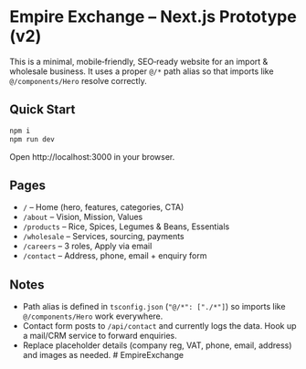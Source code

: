 # Empire Exchange – Next.js Prototype (v2)

This is a minimal, mobile‑friendly, SEO‑ready website for an import & wholesale business. It uses a proper `@/*` path alias so that imports like `@/components/Hero` resolve correctly.

## Quick Start
```bash
npm i
npm run dev
```

Open http://localhost:3000 in your browser.

## Pages
* `/` – Home (hero, features, categories, CTA)
* `/about` – Vision, Mission, Values
* `/products` – Rice, Spices, Legumes & Beans, Essentials
* `/wholesale` – Services, sourcing, payments
* `/careers` – 3 roles, Apply via email
* `/contact` – Address, phone, email + enquiry form

## Notes
* Path alias is defined in `tsconfig.json` (`"@/*": ["./*"]`) so imports like `@/components/Hero` work everywhere.
* Contact form posts to `/api/contact` and currently logs the data. Hook up a mail/CRM service to forward enquiries.
* Replace placeholder details (company reg, VAT, phone, email, address) and images as needed.
#   E m p i r e E x c h a n g e  
 